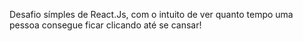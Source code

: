 Desafio símples de React.Js, com o intuito de ver quanto tempo uma pessoa consegue ficar clicando até se cansar!
